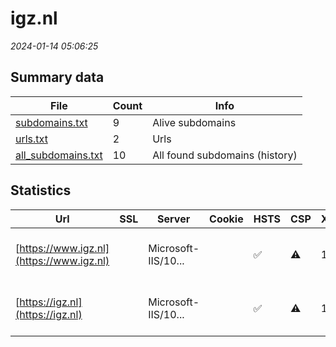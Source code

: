 # igz.nl
*2024-01-14 05:06:25*
## Summary data
| File       | Count | Info |
|------------|-------|------|
|[subdomains.txt](/data/igz.nl/subdomains.txt)|9|Alive subdomains|
|[urls.txt](/data/igz.nl/urls.txt)|2|Urls|
|[all_subdomains.txt](/data/igz.nl/all_subdomains.txt)|10|All found subdomains (history)|
## Statistics
| Url | SSL | Server | Cookie | HSTS | CSP | XFO | XXP | RP | Tech |Title |
|------------|-------|------|------|------|------|------|------|------|------|------|
|[https://www.igz.nl](https://www.igz.nl)| |Microsoft-IIS/10...| |:white_check_mark: |:warning: | 1:white_check_mark: | 2:white_check_mark: | 3:white_check_mark: |HSTS IIS:10.0 Windows Server|Document Moved|
|[https://igz.nl](https://igz.nl)| |Microsoft-IIS/10...| |:white_check_mark: |:warning: | 1:white_check_mark: | 2:white_check_mark: | 3:white_check_mark: |HSTS IIS:10.0 Windows Server|Document Moved|